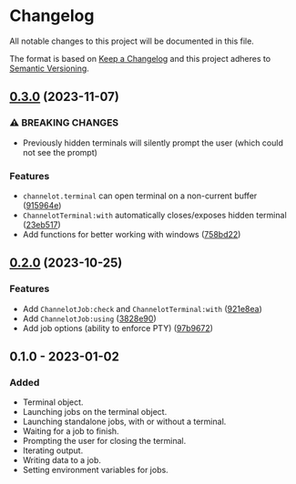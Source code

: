 # Changelog
All notable changes to this project will be documented in this file.

The format is based on [Keep a Changelog](http://keepachangelog.com/en/1.0.0/)
and this project adheres to [Semantic Versioning](http://semver.org/spec/v2.0.0.html).

## [0.3.0](https://github.com/idanarye/nvim-channelot/compare/v0.2.0...v0.3.0) (2023-11-07)


### ⚠ BREAKING CHANGES

* Previously hidden terminals will silently prompt the user (which could not see the prompt)

### Features

* `channelot.terminal` can open terminal on a non-current buffer ([915964e](https://github.com/idanarye/nvim-channelot/commit/915964e0df5e86874322da245f91ef2c563f366e))
* `ChannelotTerminal:with` automatically closes/exposes hidden terminal ([23eb517](https://github.com/idanarye/nvim-channelot/commit/23eb517168e29fe5c56ccb854a7309df53c4676b))
* Add functions for better working with windows ([758bd22](https://github.com/idanarye/nvim-channelot/commit/758bd221fcc9704010a5db84e4004e2173e075e0))

## [0.2.0](https://github.com/idanarye/nvim-channelot/compare/v0.1.0...v0.2.0) (2023-10-25)


### Features

* Add `ChannelotJob:check` and `ChannelotTerminal:with` ([921e8ea](https://github.com/idanarye/nvim-channelot/commit/921e8eaf3f6552479236927da2b8de22fd43a8eb))
* Add `ChannelotJob:using` ([3828e90](https://github.com/idanarye/nvim-channelot/commit/3828e90ead6aa9e44390b8b489bca41ccd4ce62f))
* Add job options (ability to enforce PTY) ([97b9672](https://github.com/idanarye/nvim-channelot/commit/97b9672aff5b94f18712fddfa2ee99d850f1f4ec))

## 0.1.0 - 2023-01-02
### Added
- Terminal object.
- Launching jobs on the terminal object.
- Launching standalone jobs, with or without a terminal.
- Waiting for a job to finish.
- Prompting the user for closing the terminal.
- Iterating output.
- Writing data to a job.
- Setting environment variables for jobs.

